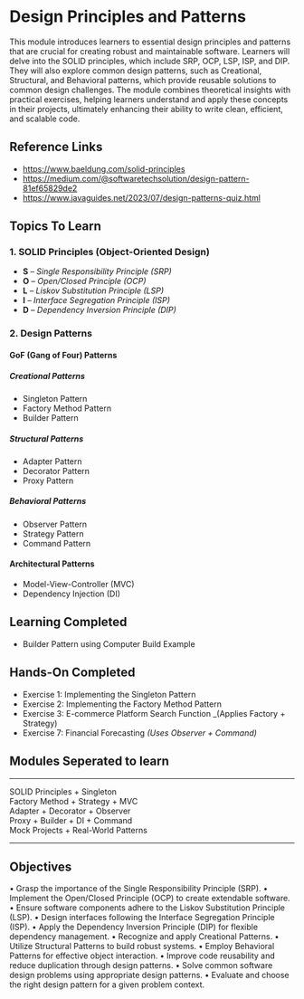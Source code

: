 # Design Principles and Patterns

This module introduces learners to essential design principles and patterns that are crucial for creating
robust and maintainable software. Learners will delve into the SOLID principles, which include SRP, OCP,
LSP, ISP, and DIP. They will also explore common design patterns, such as Creational, Structural, and
Behavioral patterns, which provide reusable solutions to common design challenges. The module
combines theoretical insights with practical exercises, helping learners understand and apply these
concepts in their projects, ultimately enhancing their ability to write clean, efficient, and scalable code.

## Reference Links

- https://www.baeldung.com/solid-principles
- https://medium.com/@softwaretechsolution/design-pattern-81ef65829de2
- https://www.javaguides.net/2023/07/design-patterns-quiz.html

## Topics To Learn

### 1. SOLID Principles (Object-Oriented Design)

- **S** – _Single Responsibility Principle (SRP)_
- **O** – _Open/Closed Principle (OCP)_
- **L** – _Liskov Substitution Principle (LSP)_
- **I** – _Interface Segregation Principle (ISP)_
- **D** – _Dependency Inversion Principle (DIP)_

### 2. Design Patterns

#### GoF (Gang of Four) Patterns

##### Creational Patterns

- Singleton Pattern
- Factory Method Pattern
- Builder Pattern

##### Structural Patterns

- Adapter Pattern
- Decorator Pattern
- Proxy Pattern

##### Behavioral Patterns

- Observer Pattern
- Strategy Pattern
- Command Pattern

#### Architectural Patterns

- Model-View-Controller (MVC)
- Dependency Injection (DI)

## Learning Completed

- Builder Pattern using Computer Build Example

## Hands-On Completed

- Exercise 1: Implementing the Singleton Pattern
- Exercise 2: Implementing the Factory Method Pattern
- Exercise 3: E-commerce Platform Search Function \_(Applies Factory + Strategy)
- Exercise 7: Financial Forecasting _(Uses Observer + Command)_

## Modules Seperated to learn

---

SOLID Principles + Singleton  
 Factory Method + Strategy + MVC  
 Adapter + Decorator + Observer  
 Proxy + Builder + DI + Command  
 Mock Projects + Real-World Patterns

---

## Objectives

• Grasp the importance of the Single Responsibility Principle (SRP).
• Implement the Open/Closed Principle (OCP) to create extendable software.
• Ensure software components adhere to the Liskov Substitution Principle (LSP).
• Design interfaces following the Interface Segregation Principle (ISP).
• Apply the Dependency Inversion Principle (DIP) for flexible dependency management.
• Recognize and apply Creational Patterns.
• Utilize Structural Patterns to build robust systems.
• Employ Behavioral Patterns for effective object interaction.
• Improve code reusability and reduce duplication through design patterns.
• Solve common software design problems using appropriate design patterns.
• Evaluate and choose the right design pattern for a given problem context.
